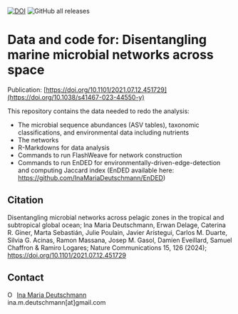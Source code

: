 [![DOI](https://zenodo.org/badge/383840721.svg)](https://zenodo.org/doi/10.5281/zenodo.10229951)
![GitHub all releases](https://img.shields.io/github/downloads/InaMariaDeutschmann/GlobalNetworkMalaspinaHotmix/total?logo=Github&style=flat-square)

# Data and code for: Disentangling marine microbial networks across space

Publication: [https://doi.org/10.1101/2021.07.12.451729](https://doi.org/10.1038/s41467-023-44550-y)

This repository contains the data needed to redo the analysis:
- The microbial sequence abundances (ASV tables), taxonomic classifications, and environmental data including nutrients
- The networks
- R-Markdowns for data analysis 
- Commands to run FlashWeave for network construction
- Commands to run EnDED for environmentally-driven-edge-detection and computing Jaccard index (EnDED available here: https://github.com/InaMariaDeutschmann/EnDED)

## Citation
Disentangling microbial networks across pelagic zones in the tropical and subtropical global ocean; Ina Maria Deutschmann, Erwan Delage, Caterina R. Giner, Marta Sebastián, Julie Poulain, Javier Arístegui, Carlos M. Duarte, Silvia G. Acinas, Ramon Massana, Josep M. Gasol, Damien Eveillard, Samuel Chaffron & Ramiro Logares; Nature Communications 15, 126 (2024); https://doi.org/10.1101/2021.07.12.451729

## Contact
<div itemscope itemtype="https://schema.org/Person"><a itemprop="sameAs" content="https://orcid.org/0000-0002-3512-261X" href="https://orcid.org/0000-0002-3512-261X" target="orcid.widget" rel="noopener noreferrer" style="vertical-align:top;"><img src="https://orcid.org/sites/default/files/images/orcid_16x16.png" style="width:1em;margin-right:.5em;" alt="ORCID iD icon">Ina Maria Deutschmann</a></div>
ina.m.deutschmann[at]gmail.com
